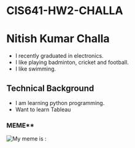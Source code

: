 # CIS641-HW2-CHALLA


# Nitish Kumar Challa

- I recently graduated in electronics.
- I like playing badminton, cricket and football.
- I like swimming.

## Technical Background

- I am learning python programming.
- Want to learn Tableau

### MEME**


![My meme is : ](https://img-9gag-fun.9cache.com/photo/aMZA75X_700bwp.webp)
